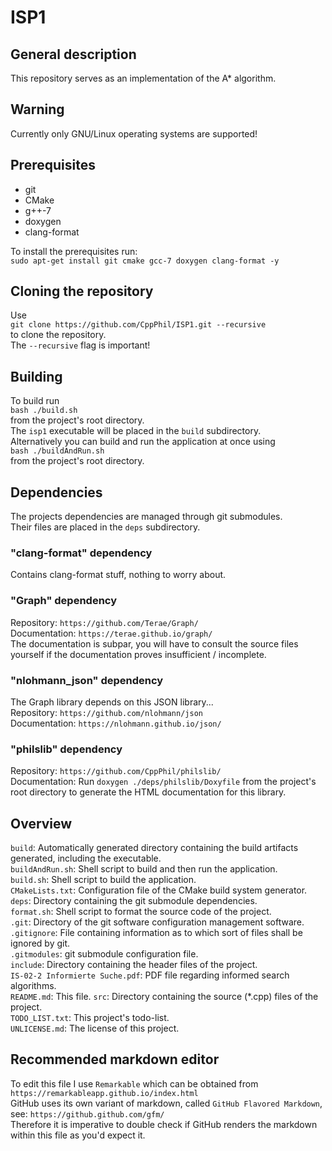 # ISP1
## General description
This repository serves as an implementation of the A* algorithm.  

## Warning
Currently only GNU/Linux operating systems are supported!  

## Prerequisites
* git
* CMake
* g++-7
* doxygen
* clang-format

To install the prerequisites run:  
`sudo apt-get install git cmake gcc-7 doxygen clang-format -y`  

## Cloning the repository
Use  
`git clone https://github.com/CppPhil/ISP1.git --recursive`  
to clone the repository.  
The `--recursive` flag is important!  


## Building
To build run  
`bash ./build.sh`  
from the project's root directory.  
The `isp1` executable will be placed in the `build` subdirectory.  
Alternatively you can build and run the application at once using  
`bash ./buildAndRun.sh`  
from the project's root directory.  

## Dependencies
The projects dependencies are managed through git submodules.  
Their files are placed in the `deps` subdirectory.  

### "clang-format" dependency
Contains clang-format stuff, nothing to worry about.  

### "Graph" dependency
Repository: `https://github.com/Terae/Graph/`  
Documentation: `https://terae.github.io/graph/`  
The documentation is subpar, you will have to consult the source files yourself if the documentation proves insufficient / incomplete.  

### "nlohmann_json" dependency
The Graph library depends on this JSON library...  
Repository: `https://github.com/nlohmann/json`  
Documentation: `https://nlohmann.github.io/json/`  

### "philslib" dependency
Repository: `https://github.com/CppPhil/philslib/`  
Documentation: Run `doxygen ./deps/philslib/Doxyfile` from the project's root directory to generate the HTML documentation for this library.  

## Overview
`build`: Automatically generated directory containing the build artifacts generated, including the executable.  
`buildAndRun.sh`: Shell script to build and then run the application.  
`build.sh`: Shell script to build the application.  
`CMakeLists.txt`: Configuration file of the CMake build system generator.  
`deps`: Directory containing the git submodule dependencies.  
`format.sh`: Shell script to format the source code of the project.  
`.git`: Directory of the git software configuration management software.  
`.gitignore`: File containing information as to which sort of files shall be ignored by git.  
`.gitmodules`: git submodule configuration file.  
`include`: Directory containing the header files of the project.  
`IS-02-2 Informierte Suche.pdf`: PDF file regarding informed search algorithms.  
`README.md`: This file.
`src`: Directory containing the source (*.cpp) files of the project.  
`TODO_LIST.txt`: This project's todo-list.  
`UNLICENSE.md`: The license of this project.  

## Recommended markdown editor
To edit this file I use `Remarkable` which can be obtained from `https://remarkableapp.github.io/index.html`  
GitHub uses its own variant of markdown, called `GitHub Flavored Markdown`, see: `https://github.github.com/gfm/`  
Therefore it is imperative to double check if GitHub renders the markdown within this file as you'd expect it.  
